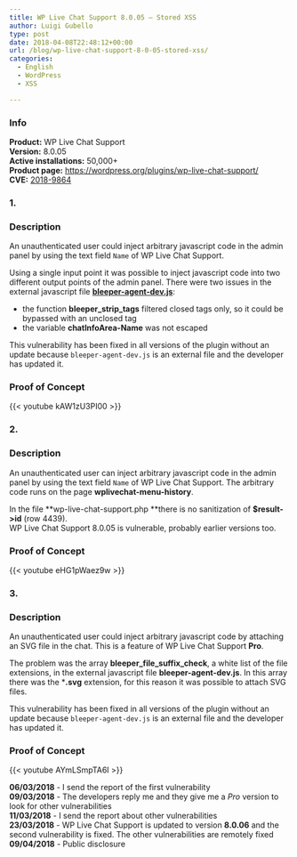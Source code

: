 ```yaml
---
title: WP Live Chat Support 8.0.05 – Stored XSS
author: Luigi Gubello
type: post
date: 2018-04-08T22:48:12+00:00
url: /blog/wp-live-chat-support-8-0-05-stored-xss/
categories:
  - English
  - WordPress
  - XSS

---
```

### Info

**Product:** WP Live Chat Support  
**Version:** 8.0.05  
**Active installations:** 50,000+  
**Product page:** <https://wordpress.org/plugins/wp-live-chat-support/>  
**CVE:** [2018-9864][1]

### 1.

### Description

An unauthenticated user could inject arbitrary javascript code in the admin panel by using the text field `Name` of WP Live Chat Support.

Using a single input point it was possible to inject javascript code into two different output points of the admin panel. There were two issues in the external javascript file [**bleeper-agent-dev.js**][2]:

  * the function **bleeper_strip_tags** filtered closed tags only, so it could be bypassed with an unclosed tag
  * the variable **chatInfoArea-Name** was not escaped

This vulnerability has been fixed in all versions of the plugin without an update because `bleeper-agent-dev.js` is an external file and the developer has updated it.

### Proof of Concept

{{< youtube kAW1zU3PI00 >}}
&nbsp;

### 2.

### Description

An unauthenticated user can inject arbitrary javascript code in the admin panel by using the text field `Name` of WP Live Chat Support. The arbitrary code runs on the page **wplivechat-menu-history**.

In the file **wp-live-chat-support.php **there is no sanitization of **$result->id** (row 4439).  
WP Live Chat Support 8.0.05 is vulnerable, probably earlier versions too.

### Proof of Concept

{{< youtube eHG1pWaez9w >}}
&nbsp;

### 3.

### Description

An unauthenticated user could inject arbitrary javascript code by attaching an SVG file in the chat. This is a feature of WP Live Chat Support **Pro**.

The problem was the array **bleeper_file_suffix_check**, a white list of the file extensions, in the external javascript file **bleeper-agent-dev.js**. In this array there was the ***.svg** extension, for this reason it was possible to attach SVG files.

This vulnerability has been fixed in all versions of the plugin without an update because `bleeper-agent-dev.js` is an external file and the developer has updated it.

### Proof of Concept

{{< youtube AYmLSmpTA6I >}}
&nbsp;

**06/03/2018** - I send the report of the first vulnerability  
**09/03/2018** - The developers reply me and they give me a _Pro_ version to look for other vulnerabilities  
**11/03/2018** - I send the report about other vulnerabilities  
**23/03/2018** - WP Live Chat Support is updated to version **8.0.06** and the second vulnerability is fixed. The other vulnerabilities are remotely fixed  
**09/04/2018** - Public disclosure

 [1]: https://cve.mitre.org/cgi-bin/cvename.cgi?name=CVE-2018-9864
 [2]: https://bleeper.io/app/assets/js/bleeper-agent-dev.js